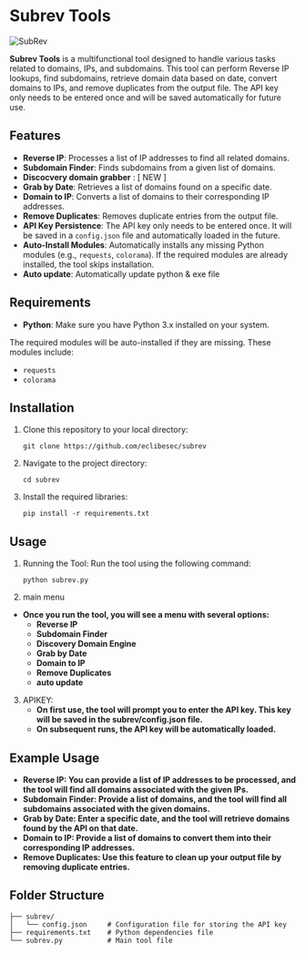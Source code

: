 # Subrev Tools

![SubRev](https://i.ibb.co/WyK8cHQ/image.png)

**Subrev Tools** is a multifunctional tool designed to handle various tasks related to domains, IPs, and subdomains. This tool can perform Reverse IP lookups, find subdomains, retrieve domain data based on date, convert domains to IPs, and remove duplicates from the output file. The API key only needs to be entered once and will be saved automatically for future use.

## Features

- **Reverse IP**: Processes a list of IP addresses to find all related domains.
- **Subdomain Finder**: Finds subdomains from a given list of domains.
- **Discocvery domain grabber** : [ NEW ]
- **Grab by Date**: Retrieves a list of domains found on a specific date.
- **Domain to IP**: Converts a list of domains to their corresponding IP addresses.
- **Remove Duplicates**: Removes duplicate entries from the output file.
- **API Key Persistence**: The API key only needs to be entered once. It will be saved in a `config.json` file and automatically loaded in the future.
- **Auto-Install Modules**: Automatically installs any missing Python modules (e.g., `requests`, `colorama`). If the required modules are already installed, the tool skips installation.
- **Auto update**: Automatically update python & exe file
## Requirements

- **Python**: Make sure you have Python 3.x installed on your system.

The required modules will be auto-installed if they are missing. These modules include:

- `requests`
- `colorama`

## Installation

1. Clone this repository to your local directory:

   ```
   git clone https://github.com/eclibesec/subrev
2. Navigate to the project directory:
   ```
   cd subrev
3. Install the required libraries:
   ```
   pip install -r requirements.txt
## Usage
1. Running the Tool: Run the tool using the following command:
   ```
   python subrev.py
2. main menu
- **Once you run the tool, you will see a menu with several options:**
  - **Reverse IP**
  - **Subdomain Finder**
  - **Discovery Domain Engine**
  - **Grab by Date**
  - **Domain to IP**
  - **Remove Duplicates**
  - **auto update**
3. APIKEY:
   - **On first use, the tool will prompt you to enter the API key. This key will be saved in the subrev/config.json file.**
   - **On subsequent runs, the API key will be automatically loaded.**

## Example Usage
- **Reverse IP: You can provide a list of IP addresses to be processed, and the tool will find all domains associated with the given IPs.**
- **Subdomain Finder: Provide a list of domains, and the tool will find all subdomains associated with the given domains.**
- **Grab by Date: Enter a specific date, and the tool will retrieve domains found by the API on that date.**
- **Domain to IP: Provide a list of domains to convert them into their corresponding IP addresses.**
- **Remove Duplicates: Use this feature to clean up your output file by removing duplicate entries.**

## Folder Structure
  ```
├── subrev/
│   └── config.json     # Configuration file for storing the API key
├── requirements.txt    # Python dependencies file
└── subrev.py           # Main tool file
